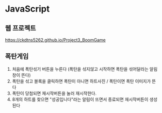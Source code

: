 # JavaScript

## 웹 프로젝트
https://ckdtns5262.github.io/Project3_BoomGame

## 폭탄게임
1. 처음에 폭탄섞기 버튼을 누른다
   (폭탄을 섞지않고 시작하면 폭탄을 섞어달라는 알림창이 뜬다)
2. 폭탄을 섞고 블록을 클릭하면 폭탄이 아니면 하트사진 / 폭탄이면 폭탄 이미지가 뜬다
3. 폭탄이 당첨되면 재시작버튼을 눌러 재시작한다.
4. 8개의 하트를 찾으면 "성공입니다"라는 알림이 뜨면서 종료되면 재시작버튼이 생성된다
